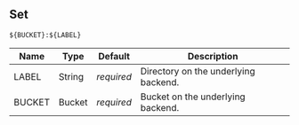 ## Set

```
${BUCKET}:${LABEL}
```

Name         | Type   | Default    | Description
------------ | ------ | ---------- | ------------------
LABEL        | String | _required_ | Directory on the underlying backend.
BUCKET       | Bucket | _required_ | Bucket on the underlying backend.
